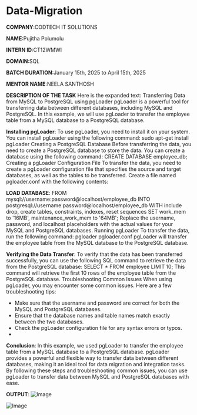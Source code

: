 # Data-Migration

**COMPANY**:CODTECH IT SOLUTIONS

**NAME**:Pujitha Polumolu

**INTERN ID**:CT12WMWI

**DOMAIN**:SQL

**BATCH DURATION**:January 15th, 2025 to April 15th, 2025

**MENTOR NAME**:NEELA SANTHOSH

**DESCRIPTION OF THE TASK**
Here is the expanded text:
Transferring Data from MySQL to PostgreSQL using pgLoader
pgLoader is a powerful tool for transferring data between different databases, including MySQL and PostgreSQL. In this example, we will use pgLoader to transfer the employee table from a MySQL database to a PostgreSQL database.

**Installing pgLoader**:
To use pgLoader, you need to install it on your system. You can install pgLoader using the following command:
sudo apt-get install pgLoader
Creating a PostgreSQL Database
Before transferring the data, you need to create a PostgreSQL database to store the data. You can create a database using the following command:
CREATE DATABASE employee_db;
Creating a pgLoader Configuration File
To transfer the data, you need to create a pgLoader configuration file that specifies the source and target databases, as well as the tables to be transferred. Create a file named pgloader.conf with the following contents:

**LOAD DATABASE**:
FROM mysql://username:password@localhost/employee_db
INTO postgresql://username:password@localhost/employee_db
WITH include drop, create tables, constraints, indexes, reset sequences
SET work_mem to '16MB', maintenance_work_mem to '64MB';
Replace the username, password, and localhost placeholders with the actual values for your MySQL and PostgreSQL databases.
Running pgLoader
To transfer the data, run the following command:
pgloader pgloader.conf
pgLoader will transfer the employee table from the MySQL database to the PostgreSQL database.

**Verifying the Data Transfer**:
To verify that the data has been transferred successfully, you can use the following SQL command to retrieve the data from the PostgreSQL database:
SELECT * FROM employee LIMIT 10;
This command will retrieve the first 10 rows of the employee table from the PostgreSQL database.
Troubleshooting Common Issues
When using pgLoader, you may encounter some common issues. Here are a few troubleshooting tips:
- Make sure that the username and password are correct for both the MySQL and PostgreSQL databases.
- Ensure that the database names and table names match exactly between the two databases.
- Check the pgLoader configuration file for any syntax errors or typos.
- 
**Conclusion**:
In this example, we used pgLoader to transfer the employee table from a MySQL database to a PostgreSQL database. pgLoader provides a powerful and flexible way to transfer data between different databases, making it an ideal tool for data migration and integration tasks.
By following these steps and troubleshooting common issues, you can use pgLoader to transfer data between MySQL and PostgreSQL databases with ease.

**OUTPUT**:
  ![Image](https://github.com/user-attachments/assets/87d03f29-c0fc-4617-af68-5d37b50053fa)

![Image](https://github.com/user-attachments/assets/3d11c2e5-9642-428c-9c95-d12af147811e)






